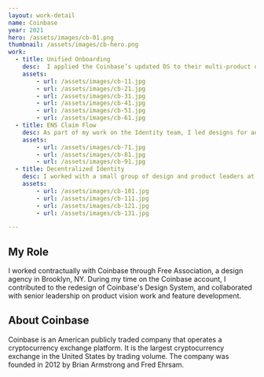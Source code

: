 ```yaml
---
layout: work-detail
name: Coinbase
year: 2021
hero: /assets/images/cb-01.png
thumbnail: /assets/images/cb-hero.png
work: 
  - title: Unified Onboarding
    desc:  I applied the Coinbase’s updated DS to their multi-product onboarding flow. I built out a set of reusable patterns that could be applied across both retail and business use cases as well as mobile and web platforms. 
    assets:
        - url: /assets/images/cb-11.jpg  
        - url: /assets/images/cb-21.jpg
        - url: /assets/images/cb-31.jpg
        - url: /assets/images/cb-41.jpg   
        - url: /assets/images/cb-51.jpg
        - url: /assets/images/cb-61.jpg     
  - title: ENS Claim Flow
    desc: As part of my work on the Identity team, I led designs for an  ENS claim flow in Coinbase’s retail and wallet apps. 
    assets:
        - url: /assets/images/cb-71.jpg
        - url: /assets/images/cb-81.jpg
        - url: /assets/images/cb-91.jpg
  - title: Decentralized Identity  
    desc: I worked with a small group of design and product leaders at Coinbase to explore a shared north star vision for Coinbase’s Web3 experience. This work included HiFi comps & prototypes for future use cases and user flows.
    assets:
        - url: /assets/images/cb-101.jpg
        - url: /assets/images/cb-111.jpg
        - url: /assets/images/cb-121.jpg
        - url: /assets/images/cb-131.jpg

---
```


## My Role 
I worked contractually with Coinbase through Free Association, a design agency in Brooklyn, NY. During my time on the Coinbase account, I contributed to the redesign of Coinbase's Design System, and collaborated with senior leadership on product vision work and feature development. 

## About Coinbase 
Coinbase is an American publicly traded company that operates a cryptocurrency exchange platform. It is the largest cryptocurrency exchange in the United States by trading volume. The company was founded in 2012 by Brian Armstrong and Fred Ehrsam.

